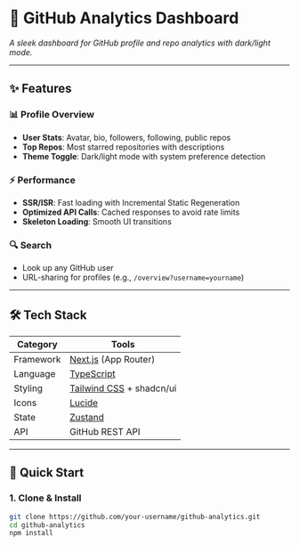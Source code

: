 # 🚀 GitHub Analytics Dashboard

*A sleek dashboard for GitHub profile and repo analytics with dark/light mode.*

---

## ✨ Features

### 📊 Profile Overview
- **User Stats**: Avatar, bio, followers, following, public repos  
- **Top Repos**: Most starred repositories with descriptions  
- **Theme Toggle**: Dark/light mode with system preference detection  

### ⚡ Performance
- **SSR/ISR**: Fast loading with Incremental Static Regeneration  
- **Optimized API Calls**: Cached responses to avoid rate limits  
- **Skeleton Loading**: Smooth UI transitions  

### 🔍 Search
- Look up any GitHub user  
- URL-sharing for profiles (e.g., `/overview?username=yourname`)  

---

## 🛠️ Tech Stack

| Category       | Tools                                                                 |
|----------------|-----------------------------------------------------------------------|
| Framework      | [Next.js](https://nextjs.org/) (App Router)                          |
| Language       | [TypeScript](https://www.typescriptlang.org/)                        |
| Styling        | [Tailwind CSS](https://tailwindcss.com/) + shadcn/ui                 |
| Icons          | [Lucide](https://lucide.dev/)                                        |
| State          | [Zustand](https://github.com/pmndrs/zustand)                         |
| API            | GitHub REST API                                                      |

---

## 🚀 Quick Start

### 1. Clone & Install
```bash
git clone https://github.com/your-username/github-analytics.git
cd github-analytics
npm install
